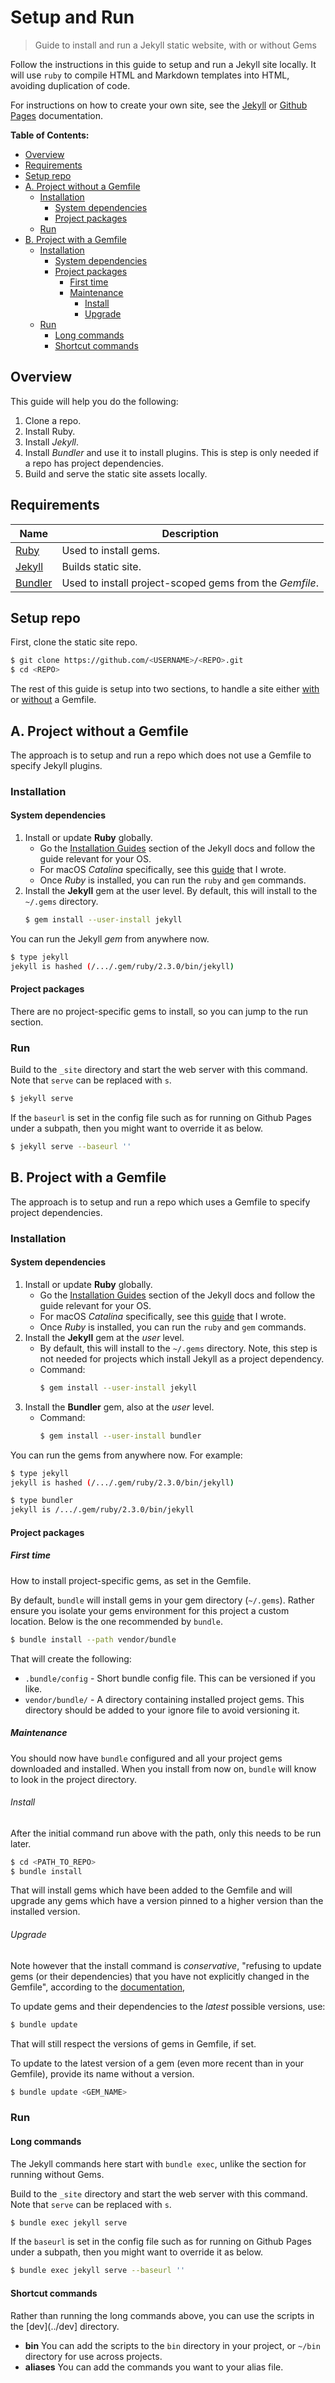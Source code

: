 # Setup and Run
> Guide to install and run a Jekyll static website, with or without Gems

Follow the instructions in this guide to setup and run a Jekyll site locally. It will use `ruby` to compile HTML and Markdown templates into HTML, avoiding duplication of code.

For instructions on how to create your own site, see the [Jekyll](https://jekyllrb.com) or [Github Pages](https://pages.github.com/) documentation.


**Table of Contents:**

- [Overview](#overview)
- [Requirements](#requirements)
- [Setup repo](#setup-repo)
- [A. Project without a Gemfile](#a-project-without-a-gemfile)
    - [Installation](#installation)
        - [System dependencies](#system-dependencies)
        - [Project packages](#project-packages)
    - [Run](#run)
- [B. Project with a Gemfile](#b-project-with-a-gemfile)
    - [Installation](#installation-1)
        - [System dependencies](#system-dependencies-1)
        - [Project packages](#project-packages-1)
            - [First time](#first-time)
            - [Maintenance](#maintenance)
                - [Install](#install)
                - [Upgrade](#upgrade)
    - [Run](#run-1)
        - [Long commands](#long-commands)
        - [Shortcut commands](#shortcut-commands)


## Overview

This guide will help you do the following:

1. Clone a repo.
2. Install Ruby.
3. Install _Jekyll_.
4. Install _Bundler_ and use it to install plugins. This is step is only needed if a repo has project dependencies.
5. Build and serve the static site assets locally.


## Requirements

| Name                                  | Description                                             |
| ------------------------------------- | ------------------------------------------------------- |
| [Ruby](https://www.ruby-lang.org/en/) | Used to install gems.                                   |
| [Jekyll](https://jekyllrb.com/)       | Builds static site.                                     |
| [Bundler](https://bundler.io/)        | Used to install project-scoped gems from the _Gemfile_. |


## Setup repo

First, clone the static site repo.

```bash
$ git clone https://github.com/<USERNAME>/<REPO>.git
$ cd <REPO>
```

The rest of this guide is setup into two sections, to handle a site either [with](#b-project-with-a-gemfile) or [without](#a-project-without-a-gemfile) a Gemfile.

## A. Project without a Gemfile

The approach is to setup and run a repo which does not use a Gemfile to specify Jekyll plugins.

### Installation

#### System dependencies

1. Install or update **Ruby** globally.
    - Go the [Installation Guides](https://jekyllrb.com/docs/installation/#guides) section of the Jekyll docs and follow the guide relevant for your OS.
    - For macOS _Catalina_ specifically, see this [guide](https://github.com/MichaelCurrin/learn-to-code/blob/master/Scripting%20languages/Ruby/README.md#macos) that I wrote.
    - Once _Ruby_ is installed, you can run the `ruby` and `gem` commands.
2. Install the **Jekyll** gem at the user level. By default, this will install to the `~/.gems` directory.
    ```bash
    $ gem install --user-install jekyll
    ```

You can run the Jekyll _gem_ from anywhere now.

```bash
$ type jekyll
jekyll is hashed (/.../.gem/ruby/2.3.0/bin/jekyll)
```


#### Project packages

There are no project-specific gems to install, so you can jump to the run section.


### Run

Build to the `_site` directory and start the web server with this command. Note that `serve` can be replaced with `s`.

```bash
$ jekyll serve
```

If the `baseurl` is set in the config file such as for running on Github Pages under a subpath, then you might want to override it as below.

```bash
$ jekyll serve --baseurl ''
```

## B. Project with a Gemfile

The approach is to setup and run a repo which uses a Gemfile to specify project dependencies.

### Installation

#### System dependencies

1. Install or update **Ruby** globally.
    - Go the [Installation Guides](https://jekyllrb.com/docs/installation/#guides) section of the Jekyll docs and follow the guide relevant for your OS.
    - For macOS _Catalina_ specifically, see this [guide](https://github.com/MichaelCurrin/learn-to-code/blob/master/Scripting%20languages/Ruby/README.md#macos) that I wrote.
    - Once _Ruby_ is installed, you can run the `ruby` and `gem` commands.
2. Install the **Jekyll** gem at the _user_ level.
    - By default, this will install to the `~/.gems` directory. Note, this step is not needed for projects which install Jekyll as a project dependency.
    - Command:
        ```bash
        $ gem install --user-install jekyll
        ```
3. Install the **Bundler** gem, also at the _user_ level.
    - Command:
        ```bash
        $ gem install --user-install bundler
        ```

You can run the gems from anywhere now. For example:

```bash
$ type jekyll
jekyll is hashed (/.../.gem/ruby/2.3.0/bin/jekyll)

$ type bundler
jekyll is /.../.gem/ruby/2.3.0/bin/jekyll
```


#### Project packages

##### First time

How to install project-specific gems, as set in the Gemfile.

By default, `bundle` will install gems in your gem directory (`~/.gems`). Rather ensure you isolate your gems environment for this project a custom location. Below is the one recommended by `bundle`.

```bash
$ bundle install --path vendor/bundle
```

That will create the following:

- `.bundle/config` - Short bundle config file. This can be versioned if you like.
- `vendor/bundle/` - A directory containing installed project gems. This directory should be added to your ignore file to avoid versioning it.


##### Maintenance

You should now have `bundle` configured and all your project gems downloaded and installed. When you install from now on, `bundle` will know to look in the project directory.

###### Install

After the initial command run above with the path, only this needs to be run later.

```bash
$ cd <PATH_TO_REPO>
$ bundle install
```

That will install gems which have been added to the Gemfile and will upgrade any gems which have a version pinned to a higher version than the installed version.

###### Upgrade

Note however that the install command is _conservative_, "refusing to update gems (or their dependencies) that you have not explicitly changed in the Gemfile", according to the [documentation](https://bundler.io/v2.0/guides/updating_gems.html),

To update gems and their dependencies to the _latest_ possible versions, use:

```bash
$ bundle update
```

That will still respect the versions of gems in Gemfile, if set.

To update to the latest version of a gem (even more recent than in your Gemfile), provide its name without a version.

```bash
$ bundle update <GEM_NAME>
```

### Run

#### Long commands

The Jekyll commands here start with `bundle exec`, unlike the section for running without Gems.

Build to the `_site` directory and start the web server with this command. Note that `serve` can be replaced with `s`.

```bash
$ bundle exec jekyll serve
```

If the `baseurl` is set in the config file such as for running on Github Pages under a subpath, then you might want to override it as below.

```bash
$ bundle exec jekyll serve --baseurl ''
```

#### Shortcut commands

Rather than running the long commands above, you can use the scripts in the [dev](../dev] directory.

- **bin** You can add the scripts to the `bin` directory in your project, or `~/bin` directory for use across projects.
- **aliases** You can add the commands you want to your alias file.
